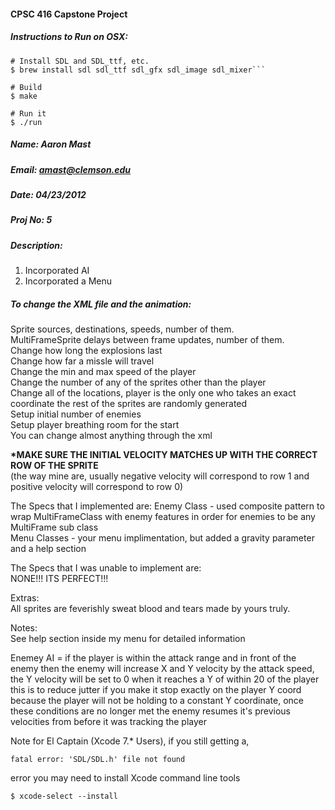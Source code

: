 #### CPSC 416 Capstone Project  
##### Instructions to Run on OSX:  

```
# Install SDL and SDL_ttf, etc.
$ brew install sdl sdl_ttf sdl_gfx sdl_image sdl_mixer```

# Build
$ make

# Run it
$ ./run
```

##### Name: Aaron Mast
##### Email: amast@clemson.edu</h4>
##### Date: 04/23/2012
##### Proj No: 5

##### Description:
1. Incorporated AI
2. Incorporated a Menu

##### To change the XML file and the animation:  
Sprite sources, destinations, speeds, number of them.  
MultiFrameSprite delays between frame updates, number of them.  
Change how long the explosions last  
Change how far a missle will travel  
Change the min and max speed of the player  
Change the number of any of the sprites other than the player  
Change all of the locations, player is the only one who takes an exact  
coordinate the rest of the sprites are randomly generated  
Setup initial number of enemies  
Setup player breathing room for the start  
You can change almost anything through the xml  


**\*MAKE SURE THE INITIAL VELOCITY MATCHES UP WITH THE CORRECT ROW OF THE SPRITE**  
(the way mine are, usually negative velocity will correspond to row 1 and positive velocity will correspond to row 0)

The Specs that I implemented are: 
Enemy Class - used composite pattern to wrap MultiFrameClass with enemy features in order for enemies to be any MultiFrame sub class  
Menu Classes - your menu implimentation, but added a gravity parameter and a help section  

The Specs that I was unable to implement are:  
NONE!!! ITS PERFECT!!!  

Extras:  
All sprites are feverishly sweat blood and tears made by yours truly.  

Notes:  
See help section inside my menu for detailed information  

Enemey AI = if the player is within the attack range and in front of the enemy then the enemy will increase X and Y velocity by the attack speed, the Y velocity will be set to 0 when it reaches a Y of within 20 of the player
this is to reduce jutter if you make it stop exactly on the player Y coord because the player will not be holding to a constant Y coordinate, once these conditions are no longer met the enemy resumes it's previous velocities from before it was tracking the player


Note for El Captain (Xcode 7.* Users), if you still getting a,  

```fatal error: 'SDL/SDL.h' file not found```

error you may need to install Xcode command line tools  

```$ xcode-select --install```
